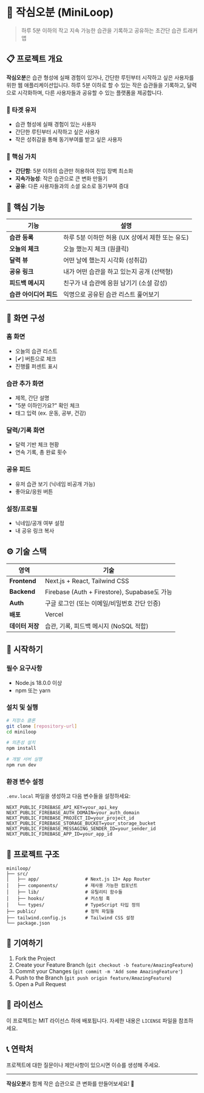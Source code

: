 # 🧭 작심오분 (MiniLoop)

> 하루 5분 이하의 작고 지속 가능한 습관을 기록하고 공유하는 초간단 습관 트래커 앱

## 📋 프로젝트 개요

**작심오분**은 습관 형성에 실패 경험이 있거나, 간단한 루틴부터 시작하고 싶은 사용자를 위한 웹 애플리케이션입니다. 하루 5분 이하로 할 수 있는 작은 습관들을 기록하고, 달력으로 시각화하며, 다른 사용자들과 공유할 수 있는 플랫폼을 제공합니다.

### 🎯 타겟 유저
- 습관 형성에 실패 경험이 있는 사용자
- 간단한 루틴부터 시작하고 싶은 사용자
- 작은 성취감을 통해 동기부여를 받고 싶은 사용자

### 🚀 핵심 가치
- **간단함**: 5분 이하의 습관만 허용하여 진입 장벽 최소화
- **지속가능성**: 작은 습관으로 큰 변화 만들기
- **공유**: 다른 사용자들과의 소셜 요소로 동기부여 증대

## 🧱 핵심 기능

| 기능 | 설명 |
|------|------|
| **습관 등록** | 하루 5분 이하만 허용 (UX 상에서 제한 또는 유도) |
| **오늘의 체크** | 오늘 했는지 체크 (원클릭) |
| **달력 뷰** | 어떤 날에 했는지 시각화 (성취감) |
| **공유 링크** | 내가 어떤 습관을 하고 있는지 공개 (선택형) |
| **피드백 메시지** | 친구가 내 습관에 응원 남기기 (소셜 감성) |
| **습관 아이디어 피드** | 익명으로 공유된 습관 리스트 훑어보기 |

## 📱 화면 구성

### 홈 화면
- 오늘의 습관 리스트
- [✔] 버튼으로 체크
- 진행률 퍼센트 표시

### 습관 추가 화면
- 제목, 간단 설명
- "5분 이하인가요?" 확인 체크
- 태그 입력 (ex. 운동, 공부, 건강)

### 달력/기록 화면
- 달력 기반 체크 현황
- 연속 기록, 총 완료 횟수

### 공유 피드
- 유저 습관 보기 (닉네임 비공개 가능)
- 좋아요/응원 버튼

### 설정/프로필
- 닉네임/공개 여부 설정
- 내 공유 링크 복사

## ⚙️ 기술 스택

| 영역 | 기술 |
|------|------|
| **Frontend** | Next.js + React, Tailwind CSS |
| **Backend** | Firebase (Auth + Firestore), Supabase도 가능 |
| **Auth** | 구글 로그인 (또는 이메일/비밀번호 간단 인증) |
| **배포** | Vercel |
| **데이터 저장** | 습관, 기록, 피드백 메시지 (NoSQL 적합) |

## 🚀 시작하기

### 필수 요구사항
- Node.js 18.0.0 이상
- npm 또는 yarn

### 설치 및 실행

```bash
# 저장소 클론
git clone [repository-url]
cd miniloop

# 의존성 설치
npm install

# 개발 서버 실행
npm run dev
```

### 환경 변수 설정

`.env.local` 파일을 생성하고 다음 변수들을 설정하세요:

```env
NEXT_PUBLIC_FIREBASE_API_KEY=your_api_key
NEXT_PUBLIC_FIREBASE_AUTH_DOMAIN=your_auth_domain
NEXT_PUBLIC_FIREBASE_PROJECT_ID=your_project_id
NEXT_PUBLIC_FIREBASE_STORAGE_BUCKET=your_storage_bucket
NEXT_PUBLIC_FIREBASE_MESSAGING_SENDER_ID=your_sender_id
NEXT_PUBLIC_FIREBASE_APP_ID=your_app_id
```

## 📁 프로젝트 구조

```
miniloop/
├── src/
│   ├── app/                 # Next.js 13+ App Router
│   ├── components/          # 재사용 가능한 컴포넌트
│   ├── lib/                 # 유틸리티 함수들
│   ├── hooks/               # 커스텀 훅
│   └── types/               # TypeScript 타입 정의
├── public/                  # 정적 파일들
├── tailwind.config.js       # Tailwind CSS 설정
└── package.json
```

## 🤝 기여하기

1. Fork the Project
2. Create your Feature Branch (`git checkout -b feature/AmazingFeature`)
3. Commit your Changes (`git commit -m 'Add some AmazingFeature'`)
4. Push to the Branch (`git push origin feature/AmazingFeature`)
5. Open a Pull Request

## 📄 라이선스

이 프로젝트는 MIT 라이선스 하에 배포됩니다. 자세한 내용은 `LICENSE` 파일을 참조하세요.

## 📞 연락처

프로젝트에 대한 질문이나 제안사항이 있으시면 이슈를 생성해 주세요.

---

**작심오분**과 함께 작은 습관으로 큰 변화를 만들어보세요! 🌱 